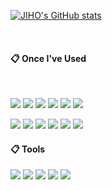 
<!--[![Imjae's languages](https://github-readme-stats.vercel.app/api/top-langs/?username=imjaehy0b&layout=compact&theme=nord&hide_border=true&langs_count=10)](https://github.com/imjaehy0b/github-readme-stats)-->
[![JIHO's GitHub stats](https://github-readme-stats.vercel.app/api?username=imjaehy0b&theme=nord&hide_border=true&count_private=true)](https://github.com/imjaehy0b/github-readme-stats)
 
<!--  <a href="https://github.com/jiholee0">
    <img align="center" src="https://github-readme-activity-graph.cyclic.app/graph?username=jiholee0&theme=light&height=400&width=400&bg_color=white&title_color=2f80ed&color=2f80ed&line=2f80ed&point=1074b8&custom_title=jiholee0's%20Contribution%20Graph&area=true&hide_border=true&font_color=2f80ed&font_weight=bold" />
  </a> -->
 
<br>

 
####  :clipboard: Once I've Used 
  
 <br/>
  
<img src="https://img.shields.io/badge/HTML5-E34F26?style=for-the-badge&logo=HTML5&logoColor=white"> <img src="https://img.shields.io/badge/CSS3-1572B6?style=for-the-badge&logo=CSS3&logoColor=white"> <img src="https://img.shields.io/badge/JavaScript-F7DF1E?style=for-the-badge&logo=JavaScript&logoColor=white"> <img src="https://img.shields.io/badge/Vue.js-4FC08D?style=for-the-badge&logo=Vue.js&logoColor=white">  <img src="https://img.shields.io/badge/react-61DAFB?style=for-the-badge&logo=react&logoColor=black"> 
 <img src="https://img.shields.io/badge/sass-CC6699?style=for-the-badge&logo=sass&logoColor=black"> 



<img src="https://img.shields.io/badge/JAVA-007396?style=for-the-badge&logo=Java&logoColor=white"> <img src="https://img.shields.io/badge/Spring-6DB33F?style=for-the-badge&logo=Spring&logoColor=white"> <img src="https://img.shields.io/badge/springboot-6DB33F?style=for-the-badge&logo=springboot&logoColor=white"> <img src="https://img.shields.io/badge/MySQL-4479A1?style=for-the-badge&logo=MySQL&logoColor=white"> <img src="https://img.shields.io/badge/mariaDB-003545?style=for-the-badge&logo=mariaDB&logoColor=white"> 
 <img src="https://img.shields.io/badge/Oracle-F80000?style=for-the-badge&logo=Oracle&logoColor=white"> 


####  :clipboard: Tools

<img src="https://img.shields.io/badge/github-181717?style=for-the-badge&logo=github&logoColor=white"> <img src="https://img.shields.io/badge/Figma-F24E1E?style=for-the-badge&logo=Figma&logoColor=white"> <img src="https://img.shields.io/badge/intellij idea-000000?style=for-the-badge&logo=intellij idea&logoColor=white"> <img src="https://img.shields.io/badge/VSC-007ACC?style=for-the-badge&logo=VisualStudioCode&logoColor=white"> <img src="https://img.shields.io/badge/GitKraken-4FC08D?style=for-the-badge&logo=GitKraken&logoColor=white">
 


 
